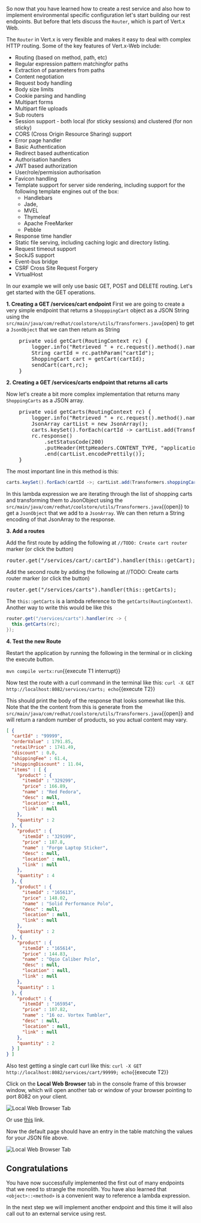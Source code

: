 So now that you have learned how to create a rest service and also how to implement environmental specific configuration let's start building our rest endpoints. But before that lets discuss the `Router`, which is part of Vert.x Web.

The `Router` in Vert.x is very flexible and makes it easy to deal with complex HTTP routing. Some of the key features of Vert.x-Web include:
* Routing (based on method, path, etc)
* Regular expression pattern matchingfor paths
* Extraction of parameters from paths
* Content negotiation
* Request body handling
* Body size limits
* Cookie parsing and handling
* Multipart forms
* Multipart file uploads
* Sub routers
* Session support - both local (for sticky sessions) and clustered (for non sticky)
* CORS (Cross Origin Resource Sharing) support
* Error page handler
* Basic Authentication
* Redirect based authentication
* Authorisation handlers
* JWT based authorization
* User/role/permission authorisation
* Favicon handling
* Template support for server side rendering, including support for the following template engines out of the box:
  * Handlebars
  * Jade,
  * MVEL
  * Thymeleaf
  * Apache FreeMarker
  * Pebble
* Response time handler
* Static file serving, including caching logic and directory listing.
* Request timeout support
* SockJS support
* Event-bus bridge
* CSRF Cross Site Request Forgery
* VirtualHost

In our example we will only use basic GET, POST and DELETE routing. Let's get started with the GET operations.

**1. Creating a GET /services/cart endpoint**
First we are going to create a very simple endpoint that returns a `ShopppingCart` object as a JSON String using the ```src/main/java/com/redhat/coolstore/utils/Transformers.java```{open} to get a `JsonObject` that we can then return as String

<pre class="file" data-filename="./src/main/java/com/redhat/coolstore/CartServiceVerticle.java" data-target="insert" data-marker="//TODO: Add handler for getting a shoppingCart by id">
    private void getCart(RoutingContext rc) {
        logger.info("Retrieved " + rc.request().method().name() + " request to " + rc.request().absoluteURI());
        String cartId = rc.pathParam("cartId");
        ShoppingCart cart = getCart(cartId);
        sendCart(cart,rc);
    }
</pre>


**2. Creating a GET /services/carts endpoint that returns all carts**

Now let's create a bit more complex implementation that returns many `ShoppingCarts` as a JSON array.

<pre class="file" data-filename="./src/main/java/com/redhat/coolstore/CartServiceVerticle.java" data-target="insert" data-marker="//TODO: Add handler for getting a list of shoppingCarts">
    private void getCarts(RoutingContext rc) {
        logger.info("Retrieved " + rc.request().method().name() + " request to " + rc.request().absoluteURI());
        JsonArray cartList = new JsonArray();
        carts.keySet().forEach(cartId -&gt; cartList.add(Transformers.shoppingCartToJson(carts.get(cartId))));
        rc.response()
            .setStatusCode(200)
            .putHeader(HttpHeaders.CONTENT_TYPE, "application/json")
            .end(cartList.encodePrettily());
    }
</pre>

The most important line in this method is this:
```java
carts.keySet().forEach(cartId ->; cartList.add(Transformers.shoppingCartToJson(carts.get(cartId))));
``` 

In this lambda expression we are iterating through the list of shopping carts and transforming them to JsonObject using the ```src/main/java/com/redhat/coolstore/utils/Transformers.java```{{open}} to get a `JsonObject` that we add to a `JsonArray`. We can then return a String encoding of that JsonArray to the response.

**3. Add a routes**

Add the first route by adding the following at `//TODO: Create cart router` marker (or click the button)
<pre class="file" data-filename="./src/main/java/com/redhat/coolstore/CartServiceVerticle.java" data-target="insert" data-marker="//TODO: Create cart router">
router.get("/services/cart/:cartId").handler(this::getCart);
</pre>

Add the second route by adding the following at //TODO: Create carts router marker (or click the button)
<pre class="file" data-filename="./src/main/java/com/redhat/coolstore/CartServiceVerticle.java" data-target="insert" data-marker="//TODO: Create carts router">
router.get("/services/carts").handler(this::getCarts);
</pre>

The `this::getCarts` is a lambda reference to the `getCarts(RoutingContext)`. Another way to write this would be like this

```java
router.get("/services/carts").handler(rc -> {
  this.getCarts(rc);
});
```

**4. Test the new Route**

Restart the application by running the following in the terminal or in clicking the execute button.

``mvn compile vertx:run``{{execute T1 interrupt}}

Now test the route with a curl command in the terminal like this:
```curl -X GET http://localhost:8082/services/carts; echo```{{execute T2}}

This should print the body of the response  that looks somewhat like this. Note that the the content from this is generate from the ```src/main/java/com/redhat/coolstore/utils/Transformers.java```{{open}} and will return a random number of products, so you actual content may vary.


```json
[ {
  "cartId" : "99999",
  "orderValue" : 1791.85,
  "retailPrice" : 1741.49,
  "discount" : 0.0,
  "shippingFee" : 61.4,
  "shippingDiscount" : 11.04,
  "items" : [ {
    "product" : {
      "itemId" : "329299",
      "price" : 166.89,
      "name" : "Red Fedora",
      "desc" : null,
      "location" : null,
      "link" : null
    },
    "quantity" : 2
  }, {
    "product" : {
      "itemId" : "329199",
      "price" : 187.8,
      "name" : "Forge Laptop Sticker",
      "desc" : null,
      "location" : null,
      "link" : null
    },
    "quantity" : 4
  }, {
    "product" : {
      "itemId" : "165613",
      "price" : 148.02,
      "name" : "Solid Performance Polo",
      "desc" : null,
      "location" : null,
      "link" : null
    },
    "quantity" : 2
  }, {
    "product" : {
      "itemId" : "165614",
      "price" : 144.83,
      "name" : "Ogio Caliber Polo",
      "desc" : null,
      "location" : null,
      "link" : null
    },
    "quantity" : 1
  }, {
    "product" : {
      "itemId" : "165954",
      "price" : 107.82,
      "name" : "16 oz. Vortex Tumbler",
      "desc" : null,
      "location" : null,
      "link" : null
    },
    "quantity" : 2
  } ]
} ]
```

Also test getting a single cart curl like this:
```curl -X GET http://localhost:8082/services/cart/99999; echo```{{execute T2}}

Click on the **Local Web Browser** tab in the console frame of this browser window, which will open another tab or window of your browser pointing to port 8082 on your client. 

![Local Web Browser Tab](/redhat-middleware-workshops/assets/reactive-microservices/web-browser-tab.png)

Or use [this](https://[[HOST_SUBDOMAIN]]-8082-[[KATACODA_HOST]].environments.katacoda.com/) link.

Now the default page should have an entry in the table matching the values for your JSON file above.

![Local Web Browser Tab](/redhat-middleware-workshops/assets/reactive-microservices/web-page-content.png)

## Congratulations

You have now successfully implemented the first out of many endpoints that we need to strangle the monolith. You have also learned that `<object>::<method>` is a convenient way to reference a lambda expression. 

In the next step we will implement another endpoint and this time it will also call out to an external service using rest.